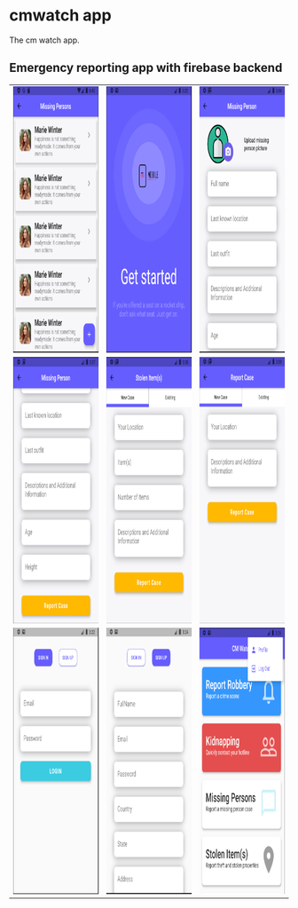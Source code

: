 # cmwatch app

The cm watch app.

## Emergency reporting app with firebase backend


<table>
  <tr>
    <td><img src="https://github.com/kehindeegunjobi93/cmwatch/blob/master/screenshots/Capture.PNG" width=270 height=480></td>
    <td><img src="https://github.com/kehindeegunjobi93/cmwatch/blob/master/screenshots/Capture1.PNG" width=270 height=480></td>
    <td><img src="https://github.com/kehindeegunjobi93/cmwatch/blob/master/screenshots/Capture13.PNG" width=270 height=480></td>
  </tr>
   <tr>
    <td><img src="https://github.com/kehindeegunjobi93/cmwatch/blob/master/screenshots/Capture14.PNG" width=270 height=480></td>
    <td><img src="https://github.com/kehindeegunjobi93/cmwatch/blob/master/screenshots/Capture15.PNG" width=270 height=480></td>
    <td><img src="https://github.com/kehindeegunjobi93/cmwatch/blob/master/screenshots/Capture16.PNG" width=270 height=480></td>
  </tr>
   <tr>
    <td><img src="https://github.com/kehindeegunjobi93/cmwatch/blob/master/screenshots/Capture2.PNG" width=270 height=480></td>
    <td><img src="https://github.com/kehindeegunjobi93/cmwatch/blob/master/screenshots/Capture3.PNG" width=270 height=480></td>
    <td><img src="https://github.com/kehindeegunjobi93/cmwatch/blob/master/screenshots/Capture4.PNG" width=270 height=480></td>
  </tr>
 </table>
